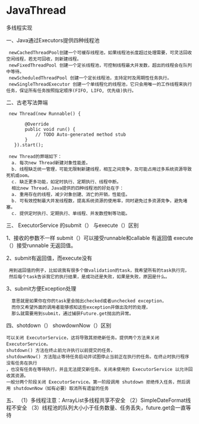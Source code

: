 # JavaThread
多线程实现

一、Java通过Executors提供四种线程池


     newCachedThreadPool创建一个可缓存线程池，如果线程池长度超过处理需要，可灵活回收空闲线程，若无可回收，则新建线程。 
     newFixedThreadPool 创建一个定长线程池，可控制线程最大并发数，超出的线程会在队列中等待。 
     newScheduledThreadPool 创建一个定长线程池，支持定时及周期性任务执行。 
     newSingleThreadExecutor 创建一个单线程化的线程池，它只会用唯一的工作线程来执行任务，保证所有任务按照指定顺序(FIFO, LIFO, 优先级)执行。
     
 二、古老写法弊端
 
     new Thread(new Runnable() {
        
           @Override
           public void run() {
               // TODO Auto-generated method stub
           }
       }).start();    
 
     new Thread的弊端如下：
      a. 每次new Thread新建对象性能差。
      b. 线程缺乏统一管理，可能无限制新建线程，相互之间竞争，及可能占用过多系统资源导致死机或oom。
      c. 缺乏更多功能，如定时执行、定期执行、线程中断。
      相比new Thread，Java提供的四种线程池的好处在于：
      a. 重用存在的线程，减少对象创建、消亡的开销，性能佳。
      b. 可有效控制最大并发线程数，提高系统资源的使用率，同时避免过多资源竞争，避免堵塞。
      c. 提供定时执行、定期执行、单线程、并发数控制等功能。　    
      
三、 ExecutorService 的submit（） 与execute（）区别 

   1、接收的参数不一样 submit（）可以接受runnable和callable  有返回值
   execute（）接受runnable 无返回值。
   
   2、submit有返回值，而execute没有
   
     用到返回值的例子，比如说我有很多个做validation的task，我希望所有的task执行完，
     然后每个task告诉我它的执行结果，是成功还是失败，如果是失败，原因是什么。
 
   3、submit方便Exception处理
          
      意思就是如果你在你的task里会抛出checked或者unchecked exception，
      而你又希望外面的调用者能够感知这些exception并做出及时的处理，
      那么就需要用到submit，通过捕获Future.get抛出的异常。
      
四、shotdown（） showdownNow（）区别    

    可以关闭 ExecutorService，这将导致其拒绝新任务。提供两个方法来关闭 ExecutorService。 
    shutdown() 方法在终止前允许执行以前提交的任务， 
    shutdownNow() 方法阻止等待任务启动并试图停止当前正在执行的任务。在终止时执行程序没有任务在执行
    ，也没有任务在等待执行，并且无法提交新任务。关闭未使用的 ExecutorService 以允许回收其资源。 
    一般分两个阶段关闭 ExecutorService。第一阶段调用 shutdown 拒绝传入任务，然后调用 shutdownNow（如有必要）取消所有遗留的任务


五、
（1）多线程注意：ArrayList多线程共享不安全
（2）SimpleDateFormat线程不安全
（3）线程池的队列大小小于任务数量、任务丢失，future.get会一直等待












  
